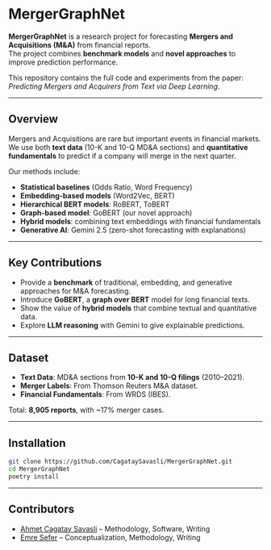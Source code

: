 # MergerGraphNet

**MergerGraphNet** is a research project for forecasting **Mergers and Acquisitions (M&A)** from financial reports.  
The project combines **benchmark models** and **novel approaches** to improve prediction performance.  

This repository contains the full code and experiments from the paper:  
*Predicting Mergers and Acquirers from Text via Deep Learning*.

---

## Overview

Mergers and Acquisitions are rare but important events in financial markets.  
We use both **text data** (10-K and 10-Q MD&A sections) and **quantitative fundamentals** to predict if a company will merge in the next quarter.  

Our methods include:
- **Statistical baselines** (Odds Ratio, Word Frequency)
- **Embedding-based models** (Word2Vec, BERT)
- **Hierarchical BERT models**: RoBERT, ToBERT
- **Graph-based model**: GoBERT (our novel approach)
- **Hybrid models**: combining text embeddings with financial fundamentals
- **Generative AI**: Gemini 2.5 (zero-shot forecasting with explanations)

---

## Key Contributions
- Provide a **benchmark** of traditional, embedding, and generative approaches for M&A forecasting.  
- Introduce **GoBERT**, a **graph over BERT** model for long financial texts.  
- Show the value of **hybrid models** that combine textual and quantitative data.  
- Explore **LLM reasoning** with Gemini to give explainable predictions.  

---

## Dataset

- **Text Data**: MD&A sections from **10-K and 10-Q filings** (2010–2021).  
- **Merger Labels**: From Thomson Reuters M&A dataset.  
- **Financial Fundamentals**: From WRDS (IBES).  

Total: **8,905 reports**, with ~17% merger cases.  

---

## Installation

```bash
git clone https://github.com/CagataySavasli/MergerGraphNet.git
cd MergerGraphNet
poetry install
```

---

## Contributors

- [Ahmet Cagatay Savasli](https://cagataysavasli.github.io/) – Methodology, Software, Writing
- [Emre Sefer](https://seferlab.github.io/) – Conceptualization, Methodology, Writing
